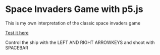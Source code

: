 # Space Invaders Game with p5.js

This is my own interpretation of the classic space invaders game

[Test it here](https://htmlpreview.github.io/?https://github.com/Wishmob/SpaceInvaders/blob/master/index.html)

Control the ship with the LEFT AND RIGHT ARROWKEYS and shoot with SPACEBAR
